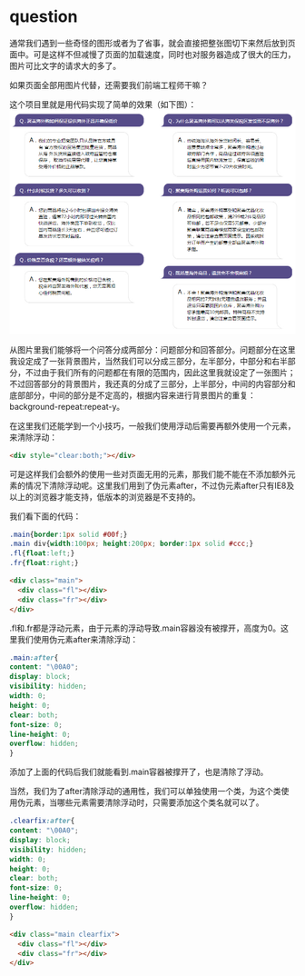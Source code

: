 question
========

通常我们遇到一些奇怪的图形或者为了省事，就会直接把整张图切下来然后放到页面中。可是这样不但减慢了页面的加载速度，同时也对服务器造成了很大的压力，图片可比文字的请求大的多了。

如果页面全部用图片代替，还需要我们前端工程师干嘛？

这个项目里就是用代码实现了简单的效果（如下图）：  
![image](https://github.com/wenzi0github/question/raw/master/img/s.png)  

从图片里我们能够将一个问答分成两部分：问题部分和回答部分。问题部分在这里我设定成了一张背景图片，当然我们可以分成三部分，左半部分，中部分和右半部分，不过由于我们所有的问题都在有限的范围内，因此这里我就设定了一张图片；不过回答部分的背景图片，我还真的分成了三部分，上半部分，中间的内容部分和底部部分，中间的部分是不定高的，根据内容来进行背景图片的重复：background-repeat:repeat-y。  

在这里我们还能学到一个小技巧，一般我们使用浮动后需要再额外使用一个元素，来清除浮动：
```html
<div style="clear:both;"></div>
```
可是这样我们会额外的使用一些对页面无用的元素，那我们能不能在不添加额外元素的情况下清除浮动呢。这里我们用到了伪元素after，不过伪元素after只有IE8及以上的浏览器才能支持，低版本的浏览器是不支持的。

我们看下面的代码：
```css
.main{border:1px solid #00f;}
.main div{width:100px; height:200px; border:1px solid #ccc;}
.fl{float:left;}
.fr{float:right;}
```
```html
<div class="main">
  <div class="fl"></div>
  <div class="fr"></div>
</div>
```

.fl和.fr都是浮动元素，由于元素的浮动导致.main容器没有被撑开，高度为0。这里我们使用伪元素after来清除浮动：
```css
.main:after{
content: "\00A0";
display: block;
visibility: hidden;
width: 0;
height: 0;
clear: both;
font-size: 0;
line-height: 0;
overflow: hidden;
}
```

添加了上面的代码后我们就能看到.main容器被撑开了，也是清除了浮动。

当然，我们为了after清除浮动的通用性，我们可以单独使用一个类，为这个类使用伪元素，当哪些元素需要清除浮动时，只需要添加这个类名就可以了。
```css
.clearfix:after{
content: "\00A0";
display: block;
visibility: hidden;
width: 0;
height: 0;
clear: both;
font-size: 0;
line-height: 0;
overflow: hidden;
}
```
```html
<div class="main clearfix">
  <div class="fl"></div>
  <div class="fr"></div>
</div>
```
